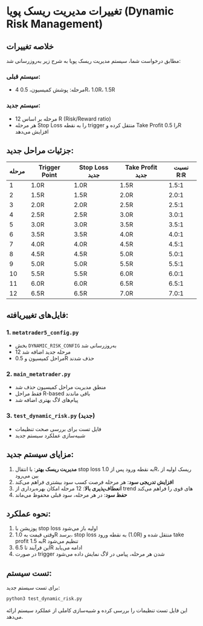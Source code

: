 # تغییرات مدیریت ریسک پویا (Dynamic Risk Management)

## خلاصه تغییرات

مطابق درخواست شما، سیستم مدیریت ریسک پویا به شرح زیر به‌روزرسانی شد:

### سیستم قبلی:
- 4 مرحله: پوشش کمیسیون، 0.5R، 1.0R، 1.5R

### سیستم جدید:
- 12 مرحله بر اساس R (Risk/Reward ratio)
- هر مرحله Stop Loss را به نقطه trigger منتقل کرده و Take Profit را 0.5R افزایش می‌دهد

## جزئیات مراحل جدید:

| مرحله | Trigger Point | Stop Loss جدید | Take Profit جدید | نسبت R:R |
|--------|---------------|----------------|------------------|----------|
| 1      | 1.0R          | 1.0R           | 1.5R            | 1.5:1    |
| 2      | 1.5R          | 1.5R           | 2.0R            | 2.0:1    |
| 3      | 2.0R          | 2.0R           | 2.5R            | 2.5:1    |
| 4      | 2.5R          | 2.5R           | 3.0R            | 3.0:1    |
| 5      | 3.0R          | 3.0R           | 3.5R            | 3.5:1    |
| 6      | 3.5R          | 3.5R           | 4.0R            | 4.0:1    |
| 7      | 4.0R          | 4.0R           | 4.5R            | 4.5:1    |
| 8      | 4.5R          | 4.5R           | 5.0R            | 5.0:1    |
| 9      | 5.0R          | 5.0R           | 5.5R            | 5.5:1    |
| 10     | 5.5R          | 5.5R           | 6.0R            | 6.0:1    |
| 11     | 6.0R          | 6.0R           | 6.5R            | 6.5:1    |
| 12     | 6.5R          | 6.5R           | 7.0R            | 7.0:1    |

## فایل‌های تغییریافته:

### 1. `metatrader5_config.py`
- بخش `DYNAMIC_RISK_CONFIG` به‌روزرسانی شد
- 12 مرحله جدید اضافه شد
- مراحل کمیسیون و 0.5R حذف شدند

### 2. `main_metatrader.py`
- منطق مدیریت مراحل کمیسیون حذف شد
- فقط مراحل R-based باقی ماندند
- پیام‌های لاگ بهتری اضافه شد

### 3. `test_dynamic_risk.py` (جدید)
- فایل تست برای بررسی صحت تنظیمات
- شبیه‌سازی عملکرد سیستم جدید

## مزایای سیستم جدید:

1. **مدیریت ریسک بهتر**: با انتقال stop loss به نقطه ورود پس از 1.0R، ریسک اولیه از بین می‌رود
2. **افزایش تدریجی سود**: هر مرحله فرصت کسب سود بیشتری فراهم می‌کند
3. **انعطاف‌پذیری بالا**: 12 مرحله امکان بهره‌برداری از trend های قوی را فراهم می‌کند
4. **حفظ سود**: در هر مرحله، سود قبلی محفوظ می‌ماند

## نحوه عملکرد:

1. پوزیشن با stop loss اولیه باز می‌شود
2. وقتی قیمت به 1.0R برسد، stop loss به نقطه ورود (1.0R) منتقل شده و take profit به 1.5R تنظیم می‌شود
3. این فرآیند تا 6.5R ادامه می‌یابد
4. در صورت trigger شدن هر مرحله، پیامی در لاگ نمایش داده می‌شود

## تست سیستم:

برای تست سیستم جدید:
```bash
python3 test_dynamic_risk.py
```

این فایل تست تنظیمات را بررسی کرده و شبیه‌سازی کاملی از عملکرد سیستم ارائه می‌دهد.
